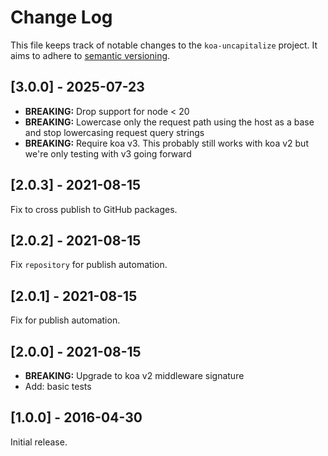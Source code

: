 # Change Log

This file keeps track of notable changes to the `koa-uncapitalize` project.
It aims to adhere to [semantic versioning](http://semver.org).

## [3.0.0] - 2025-07-23

- **BREAKING:** Drop support for node < 20
- **BREAKING:** Lowercase only the request path using the host as a base and
  stop lowercasing request query strings
- **BREAKING:** Require koa v3. This probably still works with koa v2 but we're
  only testing with v3 going forward

## [2.0.3] - 2021-08-15

Fix to cross publish to GitHub packages.

## [2.0.2] - 2021-08-15

Fix `repository` for publish automation.

## [2.0.1] - 2021-08-15

Fix for publish automation.

## [2.0.0] - 2021-08-15

- **BREAKING:** Upgrade to koa v2 middleware signature
- Add: basic tests

## [1.0.0] - 2016-04-30

Initial release.
